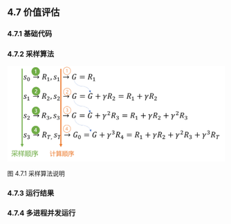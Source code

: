 ## 4.7 价值评估

### 4.7.1 基础代码

### 4.7.2 采样算法

<img src="./img/Sampling.png" width=600>

图 4.7.1 采样算法说明

### 4.7.3 运行结果

### 4.7.4 多进程并发运行

